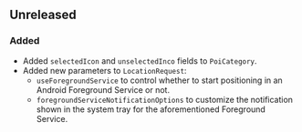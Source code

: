 ## Unreleased
### Added
* Added `selectedIcon` and `unselectedInco` fields to `PoiCategory`.
* Added new parameters to `LocationRequest`:
  * `useForegroundService` to control whether to start positioning in an Android Foreground Service
    or not.
  * `foregroundServiceNotificationOptions` to customize the notification shown in the system tray
    for the aforementioned Foreground Service.